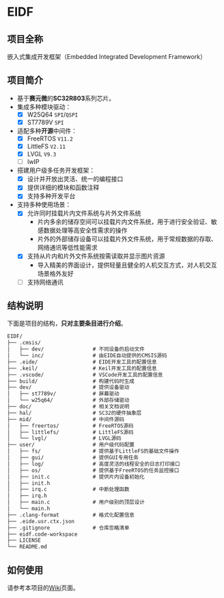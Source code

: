 # EIDF

## 项目全称

嵌入式集成开发框架（Embedded Integrated Development Framework）

## 项目简介

- 基于**赛元微**的**SC32R803**系列芯片。
- 集成多种模块驱动：
  - [x] W25Q64 `SPI`/`QSPI`
  - [x] ST7789V `SPI`
- 适配多种**开源**中间件：
  - [x] FreeRTOS `V11.2`
  - [x] LittleFS `V2.11`
  - [x] LVGL `V9.3`
  - [ ] lwIP
- 搭建用户级多任务开发框架：
  - [x] 设计并开放出灵活、统一的编程接口
  - [x] 提供详细的模块和函数注释
  - [x] 支持多种开发平台
- 支持多种使用场景：
  - [x] 允许同时挂载片内文件系统与片外文件系统
    - 片内多余的储存空间可以挂载片内文件系统，用于进行安全验证、敏感数据处理等高安全性需求的操作
    - 片外的外部储存设备可以挂载片外文件系统，用于常规数据的存取、网络通讯等低性能需求
  - [x] 支持从片内和片外文件系统按需读取并显示图片资源
    - 导入精美的界面设计，提供轻量且健全的人机交互方式，对人机交互场景格外友好
  - [ ] 支持网络通讯

## 结构说明

下面是项目的结构，**只对主要条目进行介绍**。

```txt
EIDF/
├── .cmsis/
│   ├── dev/                # 不同设备的启动文件
│   └── inc/                # 由EIDE自动提供的CMSIS源码
├── .eide/                  # EIDE开发工具的配置信息
├── .keil/                  # Keil开发工具的配置信息
├── .vscode/                # VSCode开发工具的配置信息
├── build/                  # 构建代码时生成
├── dev/                    # 提供设备驱动
│   ├── st7789v/            # 屏幕驱动
│   └── w25q64/             # 外部存储驱动
├── doc/                    # 相关文档说明
├── hal/                    # SC32的硬件抽象层
├── mid/                    # 中间件源码
│   ├── freertos/           # FreeRTOS源码
│   ├── littlefs/           # LittleFS源码
│   └── lvgl/               # LVGL源码
├── user/                   # 用户级代码配置
│   ├── fs/                 # 提供基于LittleFS的基础文件操作
│   ├── gui/                # 提供GUI专用任务
│   ├── log/                # 高度灵活的线程安全的日志打印接口
│   ├── os/                 # 提供基于FreeRTOS的任务监控接口
│   ├── init.c              # 提供片内设备初始化
│   ├── init.h
│   ├── irq.c               # 中断处理函数
│   ├── irq.h
│   ├── main.c              # 用户级别的顶层设计
│   └── main.h
├── .clang-format           # 格式化配置信息
├── .eide.usr.ctx.json
├── .gitignore              # 仓库忽略清单
├── eidf.code-workspace
├── LICENSE
└── README.md
```

## 如何使用

请参考本项目的[Wiki](https://github.com/proyrb-reginald/EIDF/wiki)页面。
